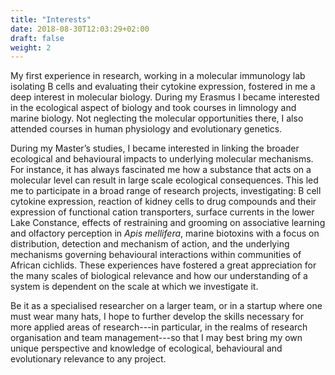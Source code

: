 ```yaml
---
title: "Interests"
date: 2018-08-30T12:03:29+02:00
draft: false
weight: 2
---
```

My first experience in research, working in a molecular immunology lab isolating B cells and evaluating their cytokine expression, fostered in me a deep interest in molecular biology. During my Erasmus I became interested in the ecological aspect of biology and took courses in limnology and marine biology. Not neglecting the molecular opportunities there, I also attended courses in human physiology and evolutionary genetics.

During my Master’s studies, I became interested in linking the broader ecological and behavioural impacts to underlying molecular mechanisms. For instance, it has always fascinated me how a substance that acts on a molecular level can result in large scale ecological consequences. This led me to participate in a broad range of research projects, investigating: B cell cytokine expression, reaction of kidney cells to drug compounds and their expression of functional cation transporters, surface currents in the lower Lake Constance, effects of restraining and grooming on associative learning and olfactory perception in _Apis mellifera_, marine biotoxins with a focus on distribution, detection and mechanism of action, and the underlying mechanisms governing behavioural interactions within communities of African cichlids.  These experiences have fostered a great appreciation for the many scales of biological relevance and how our understanding of a system is dependent on the scale at which we investigate it. 

Be it as a specialised researcher on a larger team, or in a startup where one must wear many hats, I hope to further develop the skills necessary for more applied areas of research---in particular, in the realms of research organisation and team management---so that I may best bring my own unique perspective and knowledge of ecological, behavioural and evolutionary relevance to any project.
